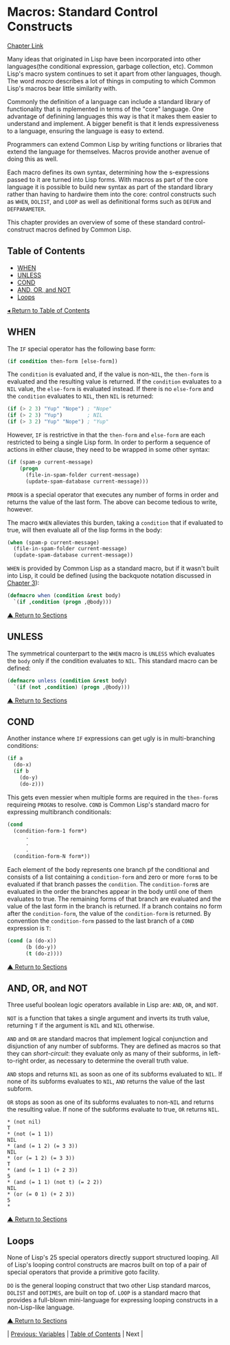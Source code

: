 # Macros: Standard Control Constructs
[Chapter Link](http://www.gigamonkeys.com/book/macros-standard-control-constructs.html)

Many ideas that originated in Lisp have been incorporated into other languages(the conditional expression, garbage collection, etc). Common Lisp's macro system continues to set it apart from other languages, though. The word _macro_ describes a lot of things in computing to which Common Lisp's macros bear little similarity with.

Commonly the definition of a language can include a standard library of functionality that is mplemented in terms of the "core" language. One advantage of definining languages this way is that it makes them easier to understand and implement. A bigger benefit is that it lends expressiveness to a language, ensuring the language is easy to extend.

Programmers can extend Common Lisp by writing functions or libraries that extend the language for themselves. Macros provide another avenue of doing this as well.

Each macro defines its own syntax, determining how the s-expressions passed to it are turned into Lisp forms. With macros as part of the core language it is possible to build new syntax as part of the standard library rather than having to hardwire them into the core: control constructs such as `WHEN`, `DOLIST`, and `LOOP` as well as definitional forms such as `DEFUN` and `DEFPARAMETER`.

This chapter provides an overview of some of these standard control-construct macros defined by Common Lisp.

## Table of Contents
* [WHEN](#when)
* [UNLESS](#unless)
* [COND](#cond)
* [AND, OR, and NOT](#and-or-and-not)
* [Loops](#loops)

[◂ Return to Table of Contents](../README.md)

## WHEN
The `IF` special operator has the following base form:
```lisp
(if condition then-form [else-form])
```

The `condition` is evaluated and, if the value is non-`NIL`, the `then-form` is evaluated and the resulting value is returned. If the `condition` evaluates to a `NIL` value, the `else-form` is evaluated instead. If there is no `else-form` and the `condition` evaluates to `NIL`, then `NIL` is returned:
```lisp
(if (> 2 3) "Yup" "Nope") ; "Nope"
(if (> 2 3) "Yup")        ; NIL
(if (> 3 2) "Yup" "Nope") ; "Yup"
```

However, `IF` is restrictive in that the `then-form` and `else-form` are each restricted to being a single Lisp form. In order to perform a sequence of actions in either clause, they need to be wrapped in some other syntax:
```lisp
(if (spam-p current-message)
    (progn
      (file-in-spam-folder current-message)
      (update-spam-database current-message)))
```

`PROGN` is a special operator that executes any number of forms in order and returns the value of the last form. The above can become tedious to write, however.

The macro `WHEN` alleviates this burden, taking a `condition` that if evaluated to true, will then evaluate all of the lisp forms in the body:
```lisp
(when (spam-p current-message)
  (file-in-spam-folder current-message)
  (update-spam-database current-message))
```

`WHEN` is provided by Common Lisp as a standard macro, but if it wasn't built into Lisp, it could be defined (using the backquote notation discussed in [Chapter 3](../03/README.md#macros)):
```lisp
(defmacro when (condition &rest body)
  `(if ,condition (progn ,@body)))
```

[▲ Return to Sections](#sections)

## UNLESS
The symmetrical counterpart to the `WHEN` macro is `UNLESS` which evaluates the `body` only if the condition evaluates to `NIL`. This standard macro can be defined:
```lisp
(defmacro unless (condition &rest body)
  `(if (not ,condition) (progn ,@body)))
```

[▲ Return to Sections](#sections)

## COND
Another instance where `IF` expressions can get ugly is in multi-branching conditions:
```lisp
(if a
  (do-x)
  (if b
    (do-y)
    (do-z)))
```

This gets even messier when multiple forms are required in the `then-form`s requireing `PROGN`s to resolve. `COND` is Common Lisp's standard macro for expressing multibranch conditionals:
```lisp
(cond
  (condition-form-1 form*)
      .
      .
      .
  (condition-form-N form*))
```

Each element of the body represents one branch pf the conditional and consists of a list containing a `condition-form` and zero or more `form`s to be evaluated if that branch passes the `condition`. The `condition-form`s are evaluated in the order the branches appear in the body until one of them evaluates to true. The remaining forms of that branch are evaluated  and the value of the last form in the branch is returned. If a branch contains no form after the `condition-form`, the value of the `condition-form` is returned. By convention the `condition-form` passed to the last branch of a `COND` expression is `T`:
```lisp
(cond (a (do-x))
      (b (do-y))
      (t (do-z))))
```

[▲ Return to Sections](#sections)

## AND, OR, and NOT
Three useful boolean logic operators available in Lisp are: `AND`, `OR`, and `NOT`.

`NOT` is a function that takes a single argument and inverts its truth value, returning `T` if the argument is `NIL` and `NIL` otherwise.

`AND` and `OR` are standard macros that implement logical conjunction and disjunction of any number of subforms. They are defined as macros so that they can _short-circuit_: they evaluate only as many of their subforms, in left-to-right order, as necessary to determine the overall truth value.

`AND` stops and returns `NIL` as soon as one of its subforms evaluated to `NIL`. If none of its subforms evaluates to `NIL`, `AND` returns the value of the last subform.

`OR` stops as soon as one of its subforms evaluates to non-`NIL` and returns the resulting value. If none of the subforms evaluate to true, `OR` returns `NIL`.

```console
* (not nil)
T
* (not (= 1 1))
NIL
* (and (= 1 2) (= 3 3))
NIL
* (or (= 1 2) (= 3 3))
T
* (and (= 1 1) (+ 2 3))
5
* (and (= 1 1) (not t) (= 2 2))
NIL
* (or (= 0 1) (+ 2 3))
5
*
```

[▲ Return to Sections](#sections)

## Loops
None of Lisp's 25 special operators directly support structured looping. All of Lisp's looping control constructs are macros built on top of a pair of special operators that provide a primitive goto facility.

`DO` is the general looping construct that two other Lisp standard marcos, `DOLIST` and `DOTIMES`, are built on top of. `LOOP` is a standard macro that provides a full-blown mini-language for expressing looping constructs in a non-Lisp-like language.

[▲ Return to Sections](#sections)

| [Previous: Variables](../06/README.md) | [Table of Contents](../README.md#notes) | Next |
